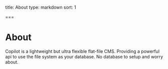 title: About
type: markdown
sort: 1

===

# About

Copilot is a lightweight but ultra flexible flat-file CMS.
Providing a powerful api to use the file system as your database.
No database to setup and worry about.
